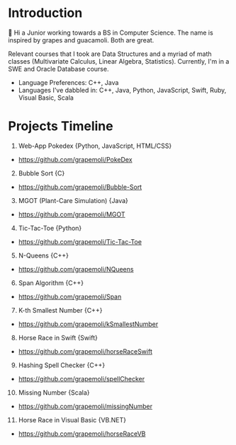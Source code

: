 # Introduction
👋 Hi a Junior working towards a BS in Computer Science. The name is inspired by grapes and guacamoli. Both are great.

Relevant courses that I took are Data Structures and a myriad of math classes (Multivariate Calculus, Linear Algebra, Statistics). Currently, I'm in a SWE and Oracle Database course.
- Language Preferences: C++, Java
- Languages I've dabbled in: C++, Java, Python, JavaScript, Swift, Ruby, Visual Basic, Scala


# Projects Timeline
1. Web-App Pokedex  {Python, JavaScript, HTML/CSS}
  - https://github.com/grapemoli/PokeDex
2. Bubble Sort {C}
  - https://github.com/grapemoli/Bubble-Sort
3. MGOT (Plant-Care Simulation) {Java}
  - https://github.com/grapemoli/MGOT
4. Tic-Tac-Toe {Python}
  - https://github.com/grapemoli/Tic-Tac-Toe
5. N-Queens {C++}
- https://github.com/grapemoli/NQueens
6. Span Algorithm {C++}
- https://github.com/grapemoli/Span
7. K-th Smallest Number {C++}
- https://github.com/grapemoli/kSmallestNumber
8. Horse Race in Swift {Swift}
- https://github.com/grapemoli/horseRaceSwift
9. Hashing Spell Checker {C++}
- https://github.com/grapemoli/spellChecker
10. Missing Number {Scala}
- https://github.com/grapemoli/missingNumber
11. Horse Race in Visual Basic {VB.NET}
- https://github.com/grapemoli/horseRaceVB
